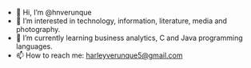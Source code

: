 - 👋 Hi, I’m @hnverunque
- 👀 I’m interested in technology, information, literature, media and photography.
- 🌱 I’m currently learning business analytics, C and Java programming languages.
- 📫 How to reach me: harleyverunque5@gmail.com

<!---
hnverunque/hnverunque is a ✨ special ✨ repository because its `README.md` (this file) appears on your GitHub profile.
You can click the Preview link to take a look at your changes.
--->
